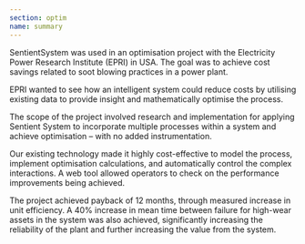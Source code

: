 ```yaml
---
section: optim
name: summary
---
```

SentientSystem was used in an optimisation project with the Electricity Power Research Institute (EPRI) in USA. The goal was to achieve cost savings related to soot blowing practices in a power plant.

EPRI wanted to see how an intelligent system could reduce costs by utilising existing data to provide insight and mathematically optimise the process.

The scope of the project involved research and implementation for applying Sentient System to incorporate multiple processes within a system and achieve optimisation – with no added instrumentation.

Our existing technology made it highly cost-effective to model the process, implement optimisation calculations, and automatically control the complex interactions. A web tool allowed operators to check on the performance improvements being achieved.

The project achieved payback of 12 months, through measured increase in unit efficiency. A 40% increase in mean time between failure for high-wear assets in the system was also achieved, significantly increasing the reliability of the plant and further increasing the value from the system.
